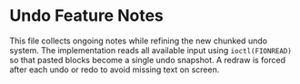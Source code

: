 # Undo Feature Notes

This file collects ongoing notes while refining the new chunked undo system.
The implementation reads all available input using `ioctl(FIONREAD)` so that
pasted blocks become a single undo snapshot. A redraw is forced after each undo
or redo to avoid missing text on screen.
